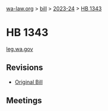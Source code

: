 [wa-law.org](/) > [bill](/bill/) > [2023-24](/bill/2023-24/) > [HB 1343](/bill/2023-24/hb/1343/)

# HB 1343
[leg.wa.gov](https://app.leg.wa.gov/billsummary?BillNumber=1343&Year=2023&Initiative=false)

## Revisions
* [Original Bill](1/)

## Meetings